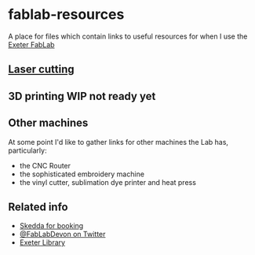 # fablab-resources
A place for files which contain links to useful resources for when I use the [Exeter FabLab](https://fablabdevon.org/)

## [Laser cutting](laser-resources.md)

## 3D printing WIP not ready yet

## Other machines
At some point I'd like to gather links for other machines the Lab has, particularly:
* the CNC Router
* the sophisticated embroidery machine
* the vinyl cutter, sublimation dye printer and heat press

## Related info
* [Skedda for booking](https://exeterfablabdevon.skedda.com/)
* [@FabLabDevon on Twitter](https://twitter.com/FabLabDevon)
* [Exeter Library](https://www.devonlibraries.org.uk/web/arena/exeterlibrary)
